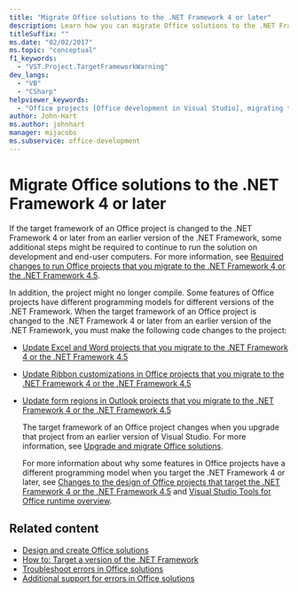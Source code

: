 ```yaml
---
title: "Migrate Office solutions to the .NET Framework 4 or later"
description: Learn how you can migrate Office solutions to the .NET Framework 4 or later so your project will continue to work.
titleSuffix: ""
ms.date: "02/02/2017"
ms.topic: "conceptual"
f1_keywords:
  - "VST.Project.TargetFrameworkWarning"
dev_langs:
  - "VB"
  - "CSharp"
helpviewer_keywords:
  - "Office projects [Office development in Visual Studio], migrating to .NET Framework 4"
author: John-Hart
ms.author: johnhart
manager: mijacobs
ms.subservice: office-development
---
```

# Migrate Office solutions to the .NET Framework 4 or later

  If the target framework of an Office project is changed to the .NET Framework 4 or later from an earlier version of the .NET Framework, some additional steps might be required to continue to run the solution on development and end-user computers. For more information, see [Required changes to run Office projects that you migrate to the .NET Framework 4 or the .NET Framework 4.5](../vsto/required-changes-to-run-office-projects-that-you-migrate-to-the-dotnet-framework-4-or-the-dotnet-framework-4-5.md).

 In addition, the project might no longer compile. Some features of Office projects have different programming models for different versions of the .NET Framework. When the target framework of an Office project is changed to the .NET Framework 4 or later from an earlier version of the .NET Framework, you must make the following code changes to the project:

- [Update Excel and Word projects that you migrate to the .NET Framework 4 or the .NET Framework 4.5](../vsto/updating-excel-and-word-projects-that-you-migrate-to-the-dotnet-framework-4-or-the-dotnet-framework-4-5.md)

- [Update Ribbon customizations in Office projects that you migrate to the .NET Framework 4 or the .NET Framework 4.5](update-ribbon-customizations-in-office-projects-to-migrate-to-dotnet-framework-4-or-4-5.md)

- [Update form regions in Outlook projects that you migrate to the .NET Framework 4 or the .NET Framework 4.5](../vsto/updating-form-regions-in-outlook-projects-that-you-migrate-to-the-dotnet-framework-4-or-the-dotnet-framework-4-5.md)

  The target framework of an Office project changes when you upgrade that project from an earlier version of Visual Studio. For more information, see [Upgrade and migrate Office solutions](../vsto/upgrading-and-migrating-office-solutions.md).

  For more information about why some features in Office projects have a different programming model when you target the .NET Framework 4 or later, see [Changes to the design of Office projects that target the .NET Framework 4 or the .NET Framework 4.5](../vsto/changes-to-the-design-of-office-projects-that-target-the-dotnet-framework-4-or-the-dotnet-framework-4-5.md) and [Visual Studio Tools for Office runtime overview](../vsto/visual-studio-tools-for-office-runtime-overview.md).

## Related content
- [Design and create Office solutions](../vsto/designing-and-creating-office-solutions.md)
- [How to: Target a version of the .NET Framework](../ide/visual-studio-multi-targeting-overview.md)
- [Troubleshoot errors in Office solutions](../vsto/troubleshooting-errors-in-office-solutions.md)
- [Additional support for errors in Office solutions](../vsto/additional-support-for-errors-in-office-solutions.md)
